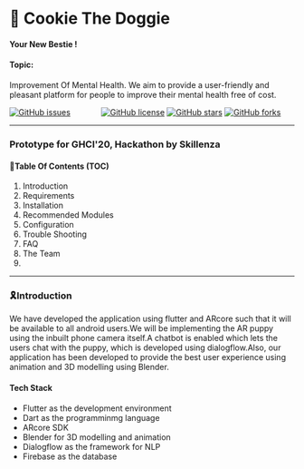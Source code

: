 <div>
<h1> 🐶 Cookie The Doggie </h1>
<h4> Your New Bestie !</h4>
</div>
<div>
  <h4>Topic:</h4>
  <p>Improvement Of Mental Health. We aim to provide a user-friendly and pleasant platform for people to improve their mental health free of cost. </p>
  <a href="https://github.com/enchantedfirefly/cookie/issues" style="margin-right:10%"><img alt="GitHub issues" src="https://img.shields.io/github/issues/enchantedfirefly/cookie?color=%23E588A3"></a>
  <a href="https://github.com/enchantedfirefly/cookie/blob/master/LICENSE"><img alt="GitHub license" src="https://img.shields.io/github/license/enchantedfirefly/cookie?color=%23E588A3"></a>
  <a href="https://github.com/enchantedfirefly/cookie/stargazers"><img alt="GitHub stars" src="https://img.shields.io/github/stars/enchantedfirefly/cookie?color=%23E588A3"></a>
  <a href="https://github.com/enchantedfirefly/cookie/network"><img alt="GitHub forks" src="https://img.shields.io/github/forks/enchantedfirefly/cookie?color=%23E588A3"></a></div>
 <hr>

<h3> Prototype for GHCI'20, Hackathon by Skillenza </h3>

<h4>🎯Table Of Contents (TOC) </h4>
<ol>
  <li>Introduction</li>
  <li>Requirements</li>
  <li>Installation</li>
  <li>Recommended Modules</li>
  <li>Configuration</li>
  <li>Trouble Shooting</li>
  <li>FAQ</li>
  <li>The Team<li>
 </ol>
 <hr>
 
 <div>
  <h3>🎗️Introduction</h3>
  <p>We have developed the application using flutter and ARcore such that it will be available to all android users.We will be implementing the AR puppy using the inbuilt phone camera itself.A chatbot is enabled which lets the users chat with the puppy, which is developed using dialogflow.Also, our application has been developed to provide the best user experience using animation and 3D modelling using Blender.</p>
  
  <h4>Tech Stack</h4>
  <ul>
  <li>Flutter as the development environment</li>
  <li>Dart as the programminmg language</li>
  <li>ARcore SDK</li>
  <li>Blender for 3D modelling and animation</li>
  <li>Dialogflow as the framework for NLP</li>
  <li>Firebase as the database</li>
  




